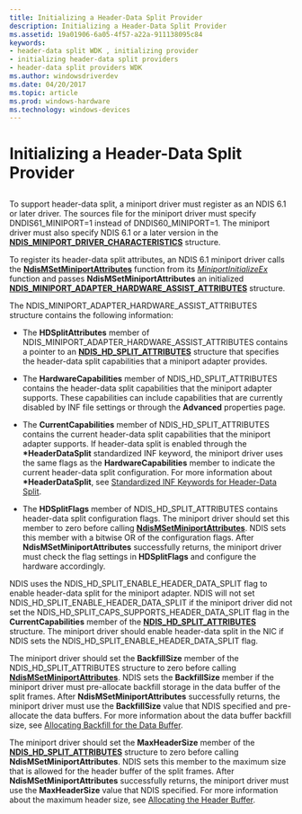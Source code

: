 ```yaml
---
title: Initializing a Header-Data Split Provider
description: Initializing a Header-Data Split Provider
ms.assetid: 19a01906-6a05-4f57-a22a-911138095c84
keywords:
- header-data split WDK , initializing provider
- initializing header-data split providers
- header-data split providers WDK
ms.author: windowsdriverdev
ms.date: 04/20/2017
ms.topic: article
ms.prod: windows-hardware
ms.technology: windows-devices
---
```


# Initializing a Header-Data Split Provider


## <a href="" id="ddk-initializing-a-header-data-split-provider-ng"></a>


To support header-data split, a miniport driver must register as an NDIS 6.1 or later driver. The sources file for the miniport driver must specify DNDIS61\_MINIPORT=1 instead of DNDIS60\_MINIPORT=1. The miniport driver must also specify NDIS 6.1 or a later version in the [**NDIS\_MINIPORT\_DRIVER\_CHARACTERISTICS**](https://msdn.microsoft.com/library/windows/hardware/ff565958) structure.

To register its header-data split attributes, an NDIS 6.1 miniport driver calls the [**NdisMSetMiniportAttributes**](https://msdn.microsoft.com/library/windows/hardware/ff563672) function from its [*MiniportInitializeEx*](https://msdn.microsoft.com/library/windows/hardware/ff559389) function and passes **NdisMSetMiniportAttributes** an initialized [**NDIS\_MINIPORT\_ADAPTER\_HARDWARE\_ASSIST\_ATTRIBUTES**](https://msdn.microsoft.com/library/windows/hardware/ff565924) structure.

The NDIS\_MINIPORT\_ADAPTER\_HARDWARE\_ASSIST\_ATTRIBUTES structure contains the following information:

-   The **HDSplitAttributes** member of NDIS\_MINIPORT\_ADAPTER\_HARDWARE\_ASSIST\_ATTRIBUTES contains a pointer to an [**NDIS\_HD\_SPLIT\_ATTRIBUTES**](https://msdn.microsoft.com/library/windows/hardware/ff565694) structure that specifies the header-data split capabilities that a miniport adapter provides.

-   The **HardwareCapabilities** member of NDIS\_HD\_SPLIT\_ATTRIBUTES contains the header-data split capabilities that the miniport adapter supports. These capabilities can include capabilities that are currently disabled by INF file settings or through the **Advanced** properties page.

-   The **CurrentCapabilities** member of NDIS\_HD\_SPLIT\_ATTRIBUTES contains the current header-data split capabilities that the miniport adapter supports. If header-data split is enabled through the **\*HeaderDataSplit** standardized INF keyword, the miniport driver uses the same flags as the **HardwareCapabilities** member to indicate the current header-data split configuration. For more information about **\*HeaderDataSplit**, see [Standardized INF Keywords for Header-Data Split](standardized-inf-keywords-for-header-data-split.md).

-   The **HDSplitFlags** member of NDIS\_HD\_SPLIT\_ATTRIBUTES contains header-data split configuration flags. The miniport driver should set this member to zero before calling [**NdisMSetMiniportAttributes**](https://msdn.microsoft.com/library/windows/hardware/ff563672). NDIS sets this member with a bitwise OR of the configuration flags. After **NdisMSetMiniportAttributes** successfully returns, the miniport driver must check the flag settings in **HDSplitFlags** and configure the hardware accordingly.

NDIS uses the NDIS\_HD\_SPLIT\_ENABLE\_HEADER\_DATA\_SPLIT flag to enable header-data split for the miniport adapter. NDIS will not set NDIS\_HD\_SPLIT\_ENABLE\_HEADER\_DATA\_SPLIT if the miniport driver did not set the NDIS\_HD\_SPLIT\_CAPS\_SUPPORTS\_HEADER\_DATA\_SPLIT flag in the **CurrentCapabilities** member of the [**NDIS\_HD\_SPLIT\_ATTRIBUTES**](https://msdn.microsoft.com/library/windows/hardware/ff565694) structure. The miniport driver should enable header-data split in the NIC if NDIS sets the NDIS\_HD\_SPLIT\_ENABLE\_HEADER\_DATA\_SPLIT flag.

The miniport driver should set the **BackfillSize** member of the NDIS\_HD\_SPLIT\_ATTRIBUTES structure to zero before calling [**NdisMSetMiniportAttributes**](https://msdn.microsoft.com/library/windows/hardware/ff563672). NDIS sets the **BackfillSize** member if the miniport driver must pre-allocate backfill storage in the data buffer of the split frames. After **NdisMSetMiniportAttributes** successfully returns, the miniport driver must use the **BackfillSize** value that NDIS specified and pre-allocate the data buffers. For more information about the data buffer backfill size, see [Allocating Backfill for the Data Buffer](allocating-backfill-for-the-data-buffer.md).

The miniport driver should set the **MaxHeaderSize** member of the [**NDIS\_HD\_SPLIT\_ATTRIBUTES**](https://msdn.microsoft.com/library/windows/hardware/ff565694) structure to zero before calling **NdisMSetMiniportAttributes**. NDIS sets this member to the maximum size that is allowed for the header buffer of the split frames. After **NdisMSetMiniportAttributes** successfully returns, the miniport driver must use the **MaxHeaderSize** value that NDIS specified. For more information about the maximum header size, see [Allocating the Header Buffer](allocating-the-header-buffer.md).

 

 





